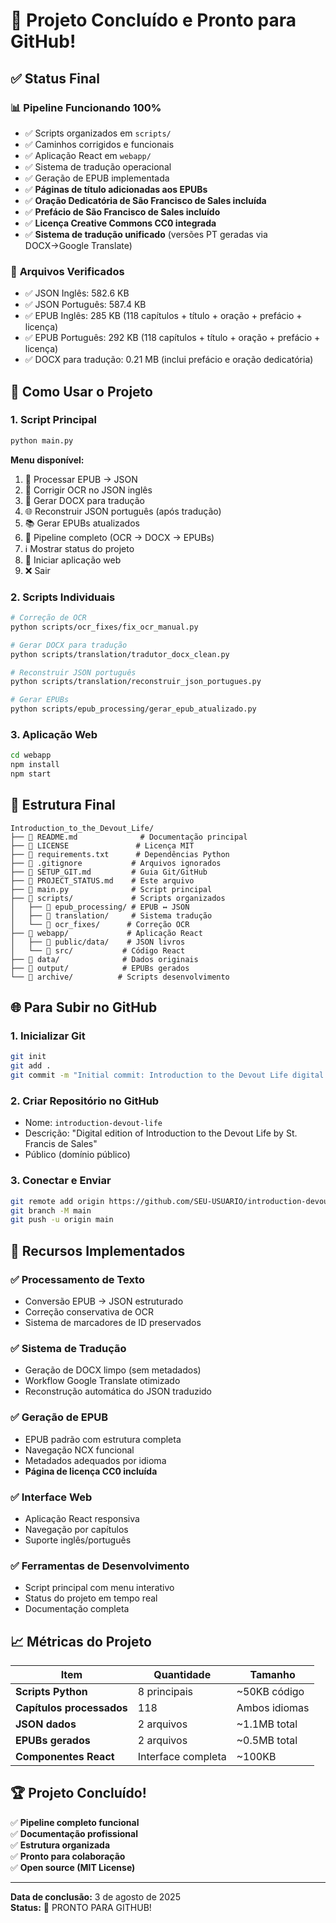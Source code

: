 # 🎉 Projeto Concluído e Pronto para GitHub!

## ✅ Status Final

### 📊 **Pipeline Funcionando 100%**
- ✅ Scripts organizados em `scripts/`
- ✅ Caminhos corrigidos e funcionais
- ✅ Aplicação React em `webapp/`
- ✅ Sistema de tradução operacional
- ✅ Geração de EPUB implementada
- ✅ **Páginas de título adicionadas aos EPUBs**
- ✅ **Oração Dedicatória de São Francisco de Sales incluída**
- ✅ **Prefácio de São Francisco de Sales incluído** 
- ✅ **Licença Creative Commons CC0 integrada**
- ✅ **Sistema de tradução unificado** (versões PT geradas via DOCX→Google Translate)

### 📂 **Arquivos Verificados**
- ✅ JSON Inglês: 582.6 KB
- ✅ JSON Português: 587.4 KB  
- ✅ EPUB Inglês: 285 KB (118 capítulos + título + oração + prefácio + licença)
- ✅ EPUB Português: 292 KB (118 capítulos + título + oração + prefácio + licença)
- ✅ DOCX para tradução: 0.21 MB (inclui prefácio e oração dedicatória)

## 🚀 **Como Usar o Projeto**

### 1. Script Principal
```bash
python main.py
```

**Menu disponível:**
1. 📖 Processar EPUB → JSON
2. 🔧 Corrigir OCR no JSON inglês  
3. 📄 Gerar DOCX para tradução
4. 🌐 Reconstruir JSON português (após tradução)
5. 📚 Gerar EPUBs atualizados
6. 🔄 Pipeline completo (OCR → DOCX → EPUBs)
7. ℹ️ Mostrar status do projeto
8. 🚀 Iniciar aplicação web
9. ❌ Sair

### 2. Scripts Individuais
```bash
# Correção de OCR
python scripts/ocr_fixes/fix_ocr_manual.py

# Gerar DOCX para tradução
python scripts/translation/tradutor_docx_clean.py

# Reconstruir JSON português
python scripts/translation/reconstruir_json_portugues.py

# Gerar EPUBs
python scripts/epub_processing/gerar_epub_atualizado.py
```

### 3. Aplicação Web
```bash
cd webapp
npm install
npm start
```

## 📁 **Estrutura Final**

```
Introduction_to_the_Devout_Life/
├── 📄 README.md              # Documentação principal
├── 📄 LICENSE               # Licença MIT  
├── 📄 requirements.txt      # Dependências Python
├── 📄 .gitignore           # Arquivos ignorados
├── 📄 SETUP_GIT.md         # Guia Git/GitHub
├── 📄 PROJECT_STATUS.md    # Este arquivo
├── 🐍 main.py              # Script principal
├── 📁 scripts/             # Scripts organizados
│   ├── 📁 epub_processing/ # EPUB ↔ JSON
│   ├── 📁 translation/     # Sistema tradução
│   └── 📁 ocr_fixes/      # Correção OCR
├── 📁 webapp/             # Aplicação React
│   ├── 📁 public/data/    # JSON livros
│   └── 📁 src/           # Código React
├── 📁 data/              # Dados originais
├── 📁 output/            # EPUBs gerados
└── 📁 archive/          # Scripts desenvolvimento
```

## 🌐 **Para Subir no GitHub**

### 1. Inicializar Git
```bash
git init
git add .
git commit -m "Initial commit: Introduction to the Devout Life digital edition"
```

### 2. Criar Repositório no GitHub
- Nome: `introduction-devout-life`
- Descrição: "Digital edition of Introduction to the Devout Life by St. Francis de Sales"
- Público (domínio público)

### 3. Conectar e Enviar
```bash
git remote add origin https://github.com/SEU-USUARIO/introduction-devout-life.git
git branch -M main
git push -u origin main
```

## 🎯 **Recursos Implementados**

### ✅ **Processamento de Texto**
- Conversão EPUB → JSON estruturado
- Correção conservativa de OCR
- Sistema de marcadores de ID preservados

### ✅ **Sistema de Tradução**
- Geração de DOCX limpo (sem metadados)
- Workflow Google Translate otimizado
- Reconstrução automática do JSON traduzido

### ✅ **Geração de EPUB**
- EPUB padrão com estrutura completa
- Navegação NCX funcional
- Metadados adequados por idioma
- **Página de licença CC0 incluída**

### ✅ **Interface Web**
- Aplicação React responsiva
- Navegação por capítulos
- Suporte inglês/português

### ✅ **Ferramentas de Desenvolvimento**
- Script principal com menu interativo
- Status do projeto em tempo real
- Documentação completa

## 📈 **Métricas do Projeto**

| Item | Quantidade | Tamanho |
|------|------------|---------|
| **Scripts Python** | 8 principais | ~50KB código |
| **Capítulos processados** | 118 | Ambos idiomas |
| **JSON dados** | 2 arquivos | ~1.1MB total |
| **EPUBs gerados** | 2 arquivos | ~0.5MB total |
| **Componentes React** | Interface completa | ~100KB |

## 🏆 **Projeto Concluído!**

✅ **Pipeline completo funcional**  
✅ **Documentação profissional**  
✅ **Estrutura organizada**  
✅ **Pronto para colaboração**  
✅ **Open source (MIT License)**

---

**Data de conclusão:** 3 de agosto de 2025  
**Status:** 🎉 PRONTO PARA GITHUB!
